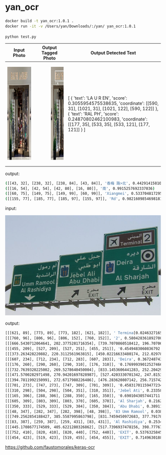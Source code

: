 # yan_ocr


```bash
docker build -t yan_ocr:1.0.1 .
docker run -it -v /Users/yan/Downloads/:/yan/ yan_ocr:1.0.1

python test.py
```

<table>
  <thead>
    <tr>
      <th>Input Photo</th>
      <th>Output Tagged Photo</th>
      <th>Output Detected Text</th>
    </tr>
  </thead>
  <tr>
    <td>
      <img src="https://raw.githubusercontent.com/yanliang12/yan_ocr/main/test4.png" height="300">
    </td>
    <td>
      <pre>
      <img src="https://raw.githubusercontent.com/yanliang12/yan_ocr/main/test4_output.png" height="300">
</pre>
    </td>
    <td>
[
  {
    'text': 'LA U R EN', 
    'score': 0.3055954575538635, 
    'coordinate': [[590, 31], [1021, 31], [1021, 122], [590, 122]]
  }, 
  {
    'text': 'RAL PH', 
    'score': 0.24870802462100983, 
    'coordinate': [[177, 35], [533, 35], [533, 121], [177, 121]]
   }
 ]    
</td>
</tr>
</table>


output: 

```bash
([[43, 32], [238, 32], [238, 84], [43, 84]], '香梅 路>北', 0.4429141581058502)
([[16, 54], [42, 54], [42, 80], [16, 80]], '南', 0.9915257692337036)
([[60, 75], [149, 75], [149, 99], [60, 99]], 'Xiangmei', 0.5337048172950745)
([[155, 77], [185, 77], [185, 97], [155, 97]], 'Rd', 0.9821609854698181)
```

input: 

![input](/arabic_road_sign.jpg)


output: 

```bash
[[[621, 89], [773, 89], [773, 182], [621, 182]], ' Terminaا [', 0.024632716551423073]
[[[760, 96], [806, 96], [806, 152], [760, 152]], '2', 0.5804283618927002]
[[[666.5430712064641, 202.3775281716354], [739.7070860518412, 196.7070633782251], [741.4569287935359, 225.6224718283646], [667.2929139481588, 231.2929366217749]], 'ديره', 0.760582447052002]
[[[455, 209], [527, 209], [527, 251], [455, 251]], 'جبل', 0.4549483060836792]
[[[373.263428220882, 220.3112561963815], [450.02216633480174, 212.0297848604541], [453.736571779118, 256.68874380361854], [376.97783366519826, 265.97021513954587]], 'علي', 0.4558447003364563]
[[[607, 234], [712, 234], [712, 283], [607, 283]], 'Deira', 0.3672487437725067]
[[[176, 260], [290, 260], [290, 310], [176, 310]], 'ام رمول', 0.17699939012527466]
[[[732.7639320225002, 269.5278640450004], [833.1453606441283, 252.20429165861108], [839.2360679774998, 298.4721359549996], [738.8546393558717, 315.7957083413889]], 'الشار', 0.4488694667816162]
[[[471.5700282971498, 270.94201697828987], [527.4203330701342, 247.81535122350758], [540.4299717028501, 281.05798302171013], [484.57966692986577, 304.1846487764924]], 'ابو', 0.812522828578949]
[[[394.7811992150991, 272.6717988226486], [476.283620807142, 256.7157420472056], [482.2188007849009, 294.3282011773514], [400.716379192858, 309.2842579527944]], 'ظبي', 0.9530214667320251]
[[[701, 273], [747, 273], [747, 309], [701, 309]], 'قة', 0.45831701159477234]
[[[310, 298], [504, 298], [504, 351], [310, 351]], 'Jebel Ati', 0.2335844486951828]
[[[165, 306], [288, 306], [288, 350], [165, 350]], 'الراشدية', 0.6901043057441711]
[[[605, 309], [803, 309], [803, 370], [605, 370]], 'Al Sharjah', 0.21627847850322723]
[[[350, 333], [529, 333], [529, 384], [350, 384]], 'Abu Dhabi', 0.38911423087120056]
[[[48, 347], [282, 347], [282, 398], [48, 398]], '83 Umm Ramool', 0.03810699284076691]
[[[749.2562854188427, 385.5587995863798], [831.7459450972683, 377.79178415720196], [832.7437145811573, 404.4412004136202], [751.2540549027317, 413.20821584279804]], 'مخرج', 0.770193338394165]
[[[83, 387], [259, 387], [259, 431], [83, 431]], 'Al Rashidiya', 0.25348928570747375]
[[[445.1708677174509, 405.6221280326862], [517.7396937478156, 398.7776750971284], [518.829132282549, 423.3778719673138], [447.26030625218436, 430.2223249028716]], 'مخرج', 0.6833480596542358]
[[[752, 410], [820, 410], [820, 440], [752, 440]], 'EXIT', 0.5376325845718384]
[[[454, 423], [519, 423], [519, 455], [454, 455]], 'EXIT', 0.7149630188941956]
```

https://github.com/faustomorales/keras-ocr
